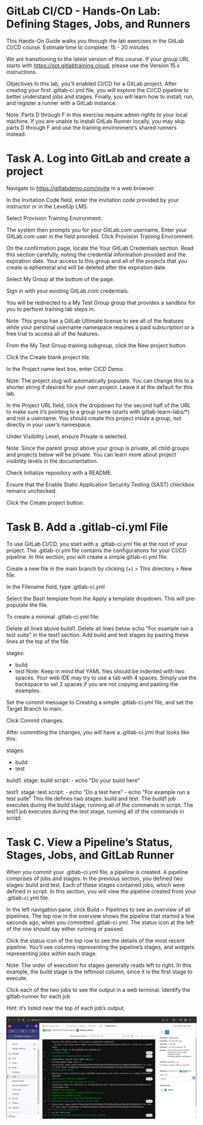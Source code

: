 # GitLab CI/CD - Hands-On Lab: Defining Stages, Jobs, and Runners
This Hands-On Guide walks you through the lab exercises in the GitLab CI/CD course.
Estimate time to complete: 15 - 20 minutes

We are transitioning to the latest version of this course. If your group URL starts with https://spt.gitlabtraining.cloud, please use the Version 15.x instructions.

Objectives
In this lab, you’ll enabled CI/CD for a GitLab project. After creating your first .gitlab-ci.yml file, you will explore the CI/CD pipeline to better understand jobs and stages. Finally, you will learn how to install, run, and register a runner with a GitLab instance.

Note: Parts D through F in this exercise require admin rights to your local machine. If you are unable to install GitLab Runner locally, you may skip parts D through F and use the training environment’s shared runners instead.

# Task A. Log into GitLab and create a project
Navigate to https://gitlabdemo.com/invite in a web browser.

In the Invitation Code field, enter the invitation code provided by your instructor or in the LevelUp LMS.

Select Provision Training Environment.

The system then prompts you for your GitLab.com username. Enter your GitLab.com user in the field provided. Click Provision Training Environment.

On the confirmation page, locate the Your GitLab Credentials section. Read this section carefully, noting the credential information provided and the expiration date. Your access to this group and all of the projects that you create is ephemeral and will be deleted after the expiration date.

Select My Group at the bottom of the page.

Sign in with your existing GitLab.com credentials.

You will be redirected to a My Test Group group that provides a sandbox for you to perform training lab steps in.

Note: This group has a GitLab Ultimate license to see all of the features while your personal username namespace requires a paid subscription or a free trial to access all of the features.

From the My Test Group training subgroup, click the New project button.

Click the Create blank project tile.

In the Project name text box, enter CICD Demo.

Note: The project slug will automatically populate. You can change this to a shorter string if desired for your own project. Leave it at the default for this lab.

In the Project URL field, click the dropdown for the second half of the URL to make sure it’s pointing to a group name (starts with gitlab-learn-labs/*) and not a username. You should create this project inside a group, not directly in your user’s namespace.

Under Visibility Level, ensure Private is selected.

Note: Since the parent group above your group is private, all child groups and projects below will be private. You can learn more about project visibility levels in the documentation.

Check Initialize repository with a README.

Ensure that the Enable Static Application Security Testing (SAST) checkbox remains unchecked.

Click the Create project button.

# Task B. Add a .gitlab-ci.yml File
To use GitLab CI/CD, you start with a .gitlab-ci.yml file at the root of your project. The .gitlab-ci.yml file contains the configurations for your CI/CD pipeline. In this section, you will create a simple gitlab-ci.yml file.

Create a new file in the main branch by clicking (+) > This directory > New file.

In the Filename field, type .gitlab-ci.yml

Select the Bash template from the Apply a template dropdown. This will pre-populate the file.

To create a minimal .gitlab-ci.yml file:

Delete all lines above build1.
Delete all lines below echo "For example run a test suite" in the test1 section.
Add build and test stages by pasting these lines at the top of the file.

stages:
  - build
  - test
Note: Keep in mind that YAML files should be indented with two spaces. Your web IDE may try to use a tab with 4 spaces. Simply use the backspace to set 2 spaces if you are not copying and pasting the examples.

Set the commit message to Creating a simple .gitlab-ci.yml file, and set the Target Branch to main.

Click Commit changes.

After committing the changes, you will have a .gitlab-ci.yml that looks like this:

stages:
- build
- test

build1:
  stage: build
  script:
    - echo "Do your build here"

test1:
    stage: test
    script:
        - echo "Do a test here"
        - echo "For example run a test suite"
This file defines two stages: build and test. The build1 job executes during the build stage, running all of the commands in script. The test1 job executes during the test stage, running all of the commands in script.


# Task C. View a Pipeline’s Status, Stages, Jobs, and GitLab Runner
When you commit your .gitlab-ci.yml file, a pipeline is created. A pipeline comprises of jobs and stages. In the previous section, you defined two stages: build and test. Each of these stages contained jobs, which were defined in script. In this section, you will view the pipeline created from your .gitlab-ci.yml file.

In the left navigation pane, click Build > Pipelines to see an overview of all pipelines. The top row in the overview shows the pipeline that started a few seconds ago, when you committed .gitlab-ci.yml. The status icon at the left of the row should say either running or passed.

Click the status icon of the top row to see the details of the most recent pipeline. You’ll see columns representing the pipeline’s stages, and widgets representing jobs within each stage.

Note: The order of execution for stages generally reads left to right. In this example, the build stage is the leftmost column, since it is the first stage to execute.

Click each of the two jobs to see the output in a web terminal. Identify the gitlab-runner for each job

Hint: it’s listed near the top of each job’s output.

![alt text](image.png)



